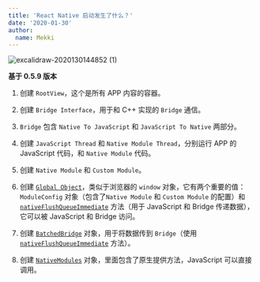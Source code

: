 ```yaml
---
title: 'React Native 启动发生了什么？'
date: '2020-01-30'
author:
  name: Mekki
---
```


![excalidraw-2020130144852 (1)](https://user-images.githubusercontent.com/14286374/73429103-c5622680-4375-11ea-8c80-3a4f00900308.png)

**基于 0.5.9 版本**


1. 创建 `RootView`，这个是所有 APP 内容的容器。

2. 创建 `Bridge Interface`，用于和 C++ 实现的 `Bridge` 通信。

3. `Bridge` 包含 `Native To JavaScript` 和 `JavaScript To Native` 两部分。

4. 创建 `JavaScript Thread` 和 `Native Module Thread`，分别运行 APP 的 JavaScript 代码，和 `Native Module` 代码。

5. 创建 `Native Module` 和 `Custom Module`。

6. 创建 [`Global Object`](https://github.com/facebook/react-native/blob/c20070f10458d48d6ac1eaac49e681e932bfb9fd/ReactCommon/jsiexecutor/jsireact/JSIExecutor.cpp#L56)，类似于浏览器的 `window` 对象，它有两个重要的值：`ModuleConfig` 对象（包含了`Native Module` 和  `Custom Module` 的配置）和 [`nativeFlushQueueImmediate`](https://github.com/facebook/react-native/blob/c20070f10458d48d6ac1eaac49e681e932bfb9fd/ReactCommon/jsiexecutor/jsireact/JSIExecutor.cpp#L87) 方法（用于 JavaScript 和 Bridge 传递数据），它可以被 JavaScript 和 Bridge 访问。

7. 创建 [`BatchedBridge`](https://github.com/facebook/react-native/blob/0.59-stable/Libraries/BatchedBridge/BatchedBridge.js) 对象，用于将数据传到 `Bridge`（使用 [`nativeFlushQueueImmediate`](https://github.com/facebook/react-native/blob/c20070f10458d48d6ac1eaac49e681e932bfb9fd/ReactCommon/jsiexecutor/jsireact/JSIExecutor.cpp#L87) 方法）。

8. 创建 [`NativeModules`](https://github.com/facebook/react-native/blob/0.59-stable/Libraries/BatchedBridge/NativeModules.js) 对象，里面包含了原生提供方法，JavaScript 可以直接调用。
